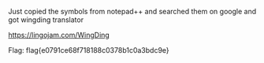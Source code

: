 Just copied the symbols from notepad++ and searched them on google and got wingding translator

https://lingojam.com/WingDing


Flag: flag{e0791ce68f718188c0378b1c0a3bdc9e}